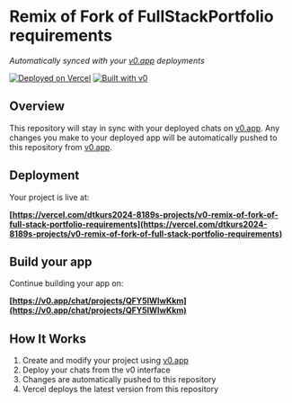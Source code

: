 # Remix of Fork of FullStackPortfolio requirements

*Automatically synced with your [v0.app](https://v0.app) deployments*

[![Deployed on Vercel](https://img.shields.io/badge/Deployed%20on-Vercel-black?style=for-the-badge&logo=vercel)](https://vercel.com/dtkurs2024-8189s-projects/v0-remix-of-fork-of-full-stack-portfolio-requirements)
[![Built with v0](https://img.shields.io/badge/Built%20with-v0.app-black?style=for-the-badge)](https://v0.app/chat/projects/QFY5lWIwKkm)

## Overview

This repository will stay in sync with your deployed chats on [v0.app](https://v0.app).
Any changes you make to your deployed app will be automatically pushed to this repository from [v0.app](https://v0.app).

## Deployment

Your project is live at:

**[https://vercel.com/dtkurs2024-8189s-projects/v0-remix-of-fork-of-full-stack-portfolio-requirements](https://vercel.com/dtkurs2024-8189s-projects/v0-remix-of-fork-of-full-stack-portfolio-requirements)**

## Build your app

Continue building your app on:

**[https://v0.app/chat/projects/QFY5lWIwKkm](https://v0.app/chat/projects/QFY5lWIwKkm)**

## How It Works

1. Create and modify your project using [v0.app](https://v0.app)
2. Deploy your chats from the v0 interface
3. Changes are automatically pushed to this repository
4. Vercel deploys the latest version from this repository